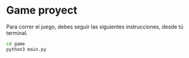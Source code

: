 # Game proyect


Para correr el juego, debes seguir las siguientes instrucciones, desde tú terminal. 


```sh
cd game
python3 main.py
```
